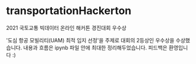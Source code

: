 # transportationHackerton
2021 국토교통 빅데이터 온라인 해커톤 경진대회 우수상

'도심 항공 모빌리티(UAM) 최적 입지 선정'을 주제로 대회의 2등상인 우수상을 수상했습니다. 
내용과 흐름은 ipynb 파일 안에 최대한 정리해두었습니다. 피드백은 환영입니다 :)

